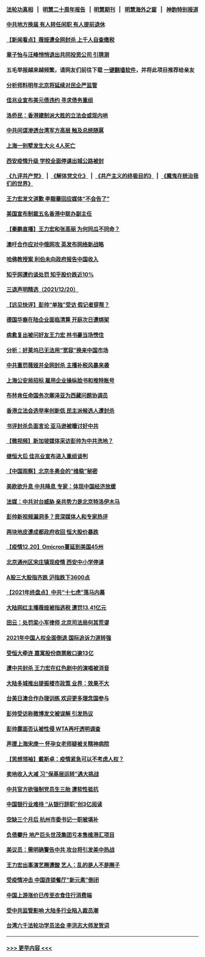 #### [法轮功真相](https://github.com/gfw-breaker/truth/blob/master/README.md?t=0) &nbsp;&nbsp;|&nbsp;&nbsp; [明慧二十周年报告](https://github.com/gfw-breaker/mh-reports/blob/master/README.md?t=0) &nbsp;&nbsp;|&nbsp;&nbsp;[明慧期刊](https://github.com/gfw-breaker/mh-qikan) &nbsp;&nbsp;|&nbsp;&nbsp; [明慧海外之窗](https://github.com/gfw-breaker/mh-news/blob/master/README.md?t=0) &nbsp;&nbsp;|&nbsp;&nbsp; [神韵特别报道](https://github.com/gfw-breaker/mh-news/blob/master/shenyun.md?t=0)
#### [中共地方换届 有人转任闲职 有人提前退休](../pages/nsc413/n13449996.md?t=12211500) 
#### [【新闻看点】薇娅遭全网封杀 上千人自查缴税](../pages/nsc413/n13448564.md?t=12211500) 
#### [章子怡与汪峰悄悄退出共同投资公司 引猜测](../pages/nsc413/n13449553.md?t=12211500) 
#### 五毛举报越来越频繁，请网友们前往下载 [一键翻墙软件](https://github.com/gfw-breaker/ssr-accounts)，并将此项目推荐给亲友
#### [分析师料明年北京将延续对民企严监管](../pages/nsc413/n13449839.md?t=12211500) 
#### [佳兆业宣布美元债违约 寻求债务重组](../pages/nsc413/n13449511.md?t=12211500) 
#### [洛侨民：香港建制派大胜的立法会或现内哄](../pages/nsc413/n13449712.md?t=12211500) 
#### [中共间谍渗透台湾军方高层 触及总统随扈](../pages/nsc413/n13449173.md?t=12211500) 
#### [上海一别墅发生大火 4人死亡](../pages/nsc413/n13449692.md?t=12211500) 
#### [西安疫情升级 学校全面停课出城公路被封](../pages/nsc413/n13448903.md?t=12211500) 
#### [《九评共产党》](https://github.com/begood0513/9ping.md/blob/master/README.md) &nbsp;|&nbsp; [《解体党文化》](../../../../jtdwh.md/blob/master/README.md)  &nbsp;|&nbsp; [《共产主义的终极目的》](../../../../gczydzjmd.md/blob/master/README.md) &nbsp;|&nbsp; [《魔鬼在统治我们的世界》](../../../../mgztzwmdsj.md/blob/master/README.md) 
#### [王力宏发文道歉 李靓蕾回应媒体“不会告了”](../pages/nsc413/n13449250.md?t=12211500) 
#### [美国宣布制裁五名香港中联办副主任](../pages/nsc413/n13449451.md?t=12211500) 
#### [【秦鹏直播】王力宏和张高丽 为何同瓜不同命？](../pages/nsc413/n13449345.md?t=12211500) 
#### [澳吁合作应对中俄网攻 英发布网络新战略](../pages/nsc413/n13449599.md?t=12211500) 
#### [哈佛教授案 利伯未向政府报告中国收入](../pages/nsc413/n13449526.md?t=12211500) 
#### [知乎网遭约谈处罚 知乎股价跌近10%](../pages/nsc413/n13449429.md?t=12211500) 
#### [三退声明精选（2021/12/20）](../pages/nsc413/n13449515.md?t=12211500) 
#### [【远见快评】彭帅“单独”受访 假记者穿帮？](../pages/nsc413/n13449324.md?t=12211500) 
#### [德国华裔在陆企业面临清算 开庭次日遭绑架](../pages/nsc413/n13449072.md?t=12211500) 
#### [病愈复出被问好友王力宏 林书豪当场愣住](../pages/nsc413/n13449122.md?t=12211500) 
#### [分析：好莱坞已无法用“宽容”换来中国市场](../pages/nsc413/n13449059.md?t=12211500) 
#### [中共重罚薇娅并全网封杀 主播补税风暴来袭](../pages/nsc413/n13449124.md?t=12211500) 
#### [上海公安局招标 雇用企业操纵脸书和推特账号](../pages/nsc413/n13449138.md?t=12211500) 
#### [布林肯任命国务次卿泽亚为西藏问题协调员](../pages/nsc413/n13449120.md?t=12211500) 
#### [香港立法会选举率创新低 民主派候选人遭封杀](../pages/nsc413/n13448768.md?t=12211500) 
#### [书评封杀负面言论 亚马逊被曝讨好中共](../pages/nsc413/n13448949.md?t=12211500) 
#### [【微视频】新加坡媒体采访彭帅为中共洗地？](../pages/nsc413/n13448510.md?t=12211500) 
#### [继恒大后 佳兆业宣布进入重组谈判](../pages/nsc413/n13448911.md?t=12211500) 
#### [【中国观察】北京冬奥会的“维稳”秘密](../pages/nsc413/n13446285.md?t=12211500) 
#### [美欧欲升息 中共降息 专家：体现中国经济放缓](../pages/nsc413/n13448393.md?t=12211500) 
#### [法媒：中共对台威胁 亲共势力是北京特洛伊木马](../pages/nsc413/n13448777.md?t=12211500) 
#### [彭帅新视频漏洞多？资深媒体人和专家热评](../pages/nsc413/n13448312.md?t=12211500) 
#### [两块地皮遭成都政府收回 恒大股价暴跌](../pages/nsc413/n13448642.md?t=12211500) 
#### [【疫情12.20】Omicron蔓延到美国45州](../pages/nsc413/n13448318.md?t=12211500) 
#### [北京通州区宋庄镇现疫情 西安中小学停课](../pages/nsc413/n13448084.md?t=12211500) 
#### [A股三大股指齐跌 沪指跌下3600点](../pages/nsc413/n13448186.md?t=12211500) 
#### [【2021年终盘点】中共“十七虎”落马内幕](../pages/nsc413/n13447984.md?t=12211500) 
#### [大陆网红主播薇娅被指逃税 遭罚13.41亿元](../pages/nsc413/n13448107.md?t=12211500) 
#### [田云：处罚梁小军律师 北京司法局何其荒谬](../pages/nsc413/n13447530.md?t=12211500) 
#### [2021年中国人权全面倒退 国际追诉力道转强](../pages/nsc413/n13447937.md?t=12211500) 
#### [受恒大牵连 嘉寓股份商票敞口逾13亿](../pages/nsc413/n13447733.md?t=12211500) 
#### [遭中共封杀 王力宏在红色剧中的演唱被消音](../pages/nsc413/n13447823.md?t=12211500) 
#### [大陆多城推出提振楼市政策 业界：效果不大](../pages/nsc413/n13447306.md?t=12211500) 
#### [台美日澳合作办理训练 欢迎更多理念国参与](../pages/nsc413/n13447487.md?t=12211500) 
#### [彭帅受访称微博发文被误解 引发热议](../pages/nsc413/n13447387.md?t=12211500) 
#### [彭帅露面否认被性侵 WTA再吁透明调查](../pages/nsc413/n13447326.md?t=12211500) 
#### [声援上海宋庚一 怀孕女老师疑被关精神病院](../pages/nsc413/n13447379.md?t=12211500) 
#### [【思想领袖】戴斯卓：疫情紧急可以不考虑人权？](../pages/nsc413/n13441768.md?t=12211500) 
#### [卖地收入大减 习“保基层运转”遇大挑战](../pages/nsc413/n13445396.md?t=12211500) 
#### [中共官方欲强制党员生三胎 遭软性抵抗](../pages/nsc413/n13445377.md?t=12211500) 
#### [中国银行业难待 “从银行辞职”创3亿阅读](../pages/nsc413/n13445245.md?t=12211500) 
#### [空缺三个月后 杭州市委书记一职被填补](../pages/nsc413/n13444584.md?t=12211500) 
#### [负债攀升 地产巨头世茂集团亏本售维港汇项目](../pages/nsc413/n13447096.md?t=12211500) 
#### [美议员：需明确警告中共 攻台将引发美中热战](../pages/nsc413/n13447088.md?t=12211500) 
#### [王力宏出事演艺圈遭酸 艺人：乱的是人不是圈子](../pages/nsc413/n13446896.md?t=12211500) 
#### [受疫情冲击 中国连锁餐厅“新元素”倒闭](../pages/nsc413/n13446936.md?t=12211500) 
#### [中国上游涨价已传至衣食住行消费端](../pages/nsc413/n13446976.md?t=12211500) 
#### [受中共监管影响 大陆多行业陷入裁员潮](../pages/nsc413/n13446859.md?t=12211500) 
#### [台湾六千法轮功学员法会 李洪志大师发贺词](../pages/nsc413/n13445742.md?t=12211500) 

----
#### [ >>> 更早内容 <<< ](../indexes/nsc413-earlier.md)
